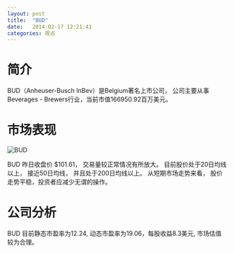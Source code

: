 ```yaml
---
layout: post
title:  "BUD"
date:   2014-02-17 12:21:41
categories: 观点
---
```


# 简介
BUD（Anheuser-Busch InBev）是Belgium著名上市公司，
公司主要从事Beverages - Brewers行业，当前市值166950.92百万美元。

# 市场表现

![BUD](http://finviz.com/chart.ashx?t=BUD&ty=c&ta=1&p=d&s=l)

BUD 昨日收盘价 $101.61，
交易量较正常情况有所放大。
目前股价处于20日均线以上，
接近50日均线，
并且处于200日均线以上。
从短期市场走势来看，
股价走势平稳，投资者应减少无谓的操作。

# 公司分析
BUD 目前静态市盈率为12.24, 动态市盈率为19.06，每股收益8.3美元,
市场估值较为合理。
